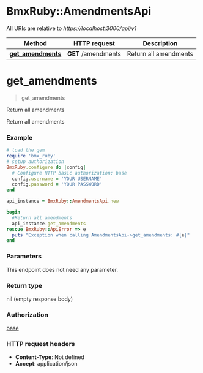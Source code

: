 # BmxRuby::AmendmentsApi

All URIs are relative to *https://localhost:3000/api/v1*

Method | HTTP request | Description
------------- | ------------- | -------------
[**get_amendments**](AmendmentsApi.md#get_amendments) | **GET** /amendments | Return all amendments


# **get_amendments**
> get_amendments

Return all amendments

Return all amendments

### Example
```ruby
# load the gem
require 'bmx_ruby'
# setup authorization
BmxRuby.configure do |config|
  # Configure HTTP basic authorization: base
  config.username = 'YOUR USERNAME'
  config.password = 'YOUR PASSWORD'
end

api_instance = BmxRuby::AmendmentsApi.new

begin
  #Return all amendments
  api_instance.get_amendments
rescue BmxRuby::ApiError => e
  puts "Exception when calling AmendmentsApi->get_amendments: #{e}"
end
```

### Parameters
This endpoint does not need any parameter.

### Return type

nil (empty response body)

### Authorization

[base](../README.md#base)

### HTTP request headers

 - **Content-Type**: Not defined
 - **Accept**: application/json



